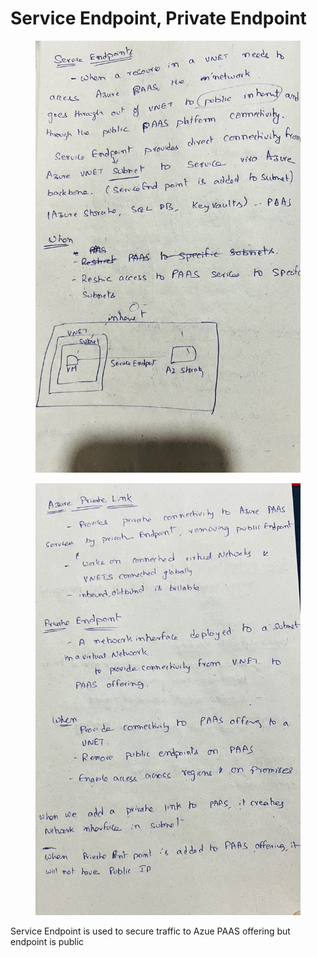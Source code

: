 # Service Endpoint, Private Endpoint

<figure><img src="../.gitbook/assets/IMG_4281.jpeg" alt=""><figcaption></figcaption></figure>



<figure><img src="../.gitbook/assets/IMG_4283.jpeg" alt=""><figcaption></figcaption></figure>

Service Endpoint is used to secure traffic to Azue PAAS offering but endpoint is public
